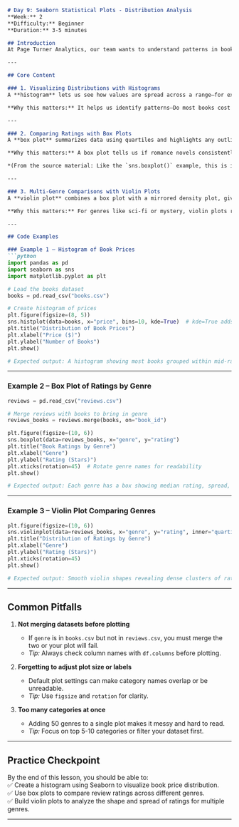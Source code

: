 ```markdown
# Day 9: Seaborn Statistical Plots - Distribution Analysis  
**Week:** 2  
**Difficulty:** Beginner  
**Duration:** 3-5 minutes  

## Introduction  
At Page Turner Analytics, our team wants to understand patterns in book prices, ratings, and genres so we can make better buying and promotional decisions. In previous lessons, we’ve used Matplotlib to make line charts and bar charts for time series and sales data. Today, we’ll build on those skills using **Seaborn’s statistical plots**—a library built on Matplotlib that gives us prettier, more powerful visualizations for analyzing **distributions**. By the end of this lesson, you’ll be able to create histograms, box plots, and violin plots to dig deeper into our bookstore’s data.

---

## Core Content  

### 1. Visualizing Distributions with Histograms  
A **histogram** lets us see how values are spread across a range—for example, the distribution of book prices in our store. In Seaborn, the `histplot()` function quickly creates a histogram and can also overlay a density curve. If we imagine lining up all books by price like shelves ordered from cheapest to most expensive, the histogram is like counting how many books are in each "price shelf."

**Why this matters:** It helps us identify patterns—Do most books cost between \$10 and \$15? Are expensive books rare or common?

---

### 2. Comparing Ratings with Box Plots  
A **box plot** summarizes data using quartiles and highlights any outliers. Think of it as looking inside a “ratings box”—where most ratings fall in the middle, and a few stand far apart. In Seaborn, `boxplot()` lets us compare across categories easily—such as ratings grouped by genre.

**Why this matters:** A box plot tells us if romance novels consistently get high ratings or if they have a wide spread of opinions. It’s perfect for spotting variability and extremes.

*(From the source material: Like the `sns.boxplot()` example, this is ideal for visualizing counts or distributions across subgroups—similar to how we compared registered users by hour.)*

---

### 3. Multi-Genre Comparisons with Violin Plots  
A **violin plot** combines a box plot with a mirrored density plot, giving more detail about the shape of the data distribution. Imagine the outline of a violin: the wider parts show where data points are dense. In Seaborn, `violinplot()` can compare multiple genres side-by-side.

**Why this matters:** For genres like sci-fi or mystery, violin plots reveal not just the range of ratings but how they cluster—are most ratings packed near 5 stars, or spread evenly from 1 to 5?

---

## Code Examples  

### Example 1 – Histogram of Book Prices  
```python
import pandas as pd
import seaborn as sns
import matplotlib.pyplot as plt

# Load the books dataset
books = pd.read_csv("books.csv")

# Create histogram of prices
plt.figure(figsize=(8, 5))
sns.histplot(data=books, x="price", bins=10, kde=True)  # kde=True adds a smooth density curve
plt.title("Distribution of Book Prices")
plt.xlabel("Price ($)")
plt.ylabel("Number of Books")
plt.show()

# Expected output: A histogram showing most books grouped within mid-range prices, with a smooth curve
```

---

### Example 2 – Box Plot of Ratings by Genre  
```python
reviews = pd.read_csv("reviews.csv")

# Merge reviews with books to bring in genre
reviews_books = reviews.merge(books, on="book_id")

plt.figure(figsize=(10, 6))
sns.boxplot(data=reviews_books, x="genre", y="rating")
plt.title("Book Ratings by Genre")
plt.xlabel("Genre")
plt.ylabel("Rating (Stars)")
plt.xticks(rotation=45)  # Rotate genre names for readability
plt.show()

# Expected output: Each genre has a box showing median rating, spread, and outliers
```

---

### Example 3 – Violin Plot Comparing Genres  
```python
plt.figure(figsize=(10, 6))
sns.violinplot(data=reviews_books, x="genre", y="rating", inner="quartile")
plt.title("Distribution of Ratings by Genre")
plt.xlabel("Genre")
plt.ylabel("Rating (Stars)")
plt.xticks(rotation=45)
plt.show()

# Expected output: Smooth violin shapes revealing dense clusters of ratings per genre
```

---

## Common Pitfalls  

1. **Not merging datasets before plotting**  
   - If `genre` is in `books.csv` but not in `reviews.csv`, you must merge the two or your plot will fail.  
   - *Tip:* Always check column names with `df.columns` before plotting.

2. **Forgetting to adjust plot size or labels**  
   - Default plot settings can make category names overlap or be unreadable.  
   - *Tip:* Use `figsize` and `rotation` for clarity.

3. **Too many categories at once**  
   - Adding 50 genres to a single plot makes it messy and hard to read.  
   - *Tip:* Focus on top 5-10 categories or filter your dataset first.

---

## Practice Checkpoint  

By the end of this lesson, you should be able to:  
✅ Create a histogram using Seaborn to visualize book price distribution.  
✅ Use box plots to compare review ratings across different genres.  
✅ Build violin plots to analyze the shape and spread of ratings for multiple genres.

---
```